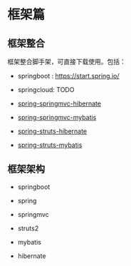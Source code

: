 # 框架篇

## 框架整合

框架整合脚手架，可直接下载使用。包括：

- springboot : https://start.spring.io/

- springcloud: TODO

- [spring-springmvc-hibernate](https://github.com/Binvy/green-handcode/tree/master/java/framework/spring-springmvc-hibernate)

- [spring-springmvc-mybatis](https://github.com/Binvy/green-handcode/tree/master/java/framework/spring-springmvc-mybatis)

- [spring-struts-hibernate](https://github.com/Binvy/green-handcode/tree/master/java/framework/spring-struts-hibernate)
- [spring-struts-mybatis](https://github.com/Binvy/green-handcode/tree/master/java/framework/spring-struts-mybatis)

## 框架架构

- springboot

- spring

- springmvc

- struts2

- mybatis

- hibernate